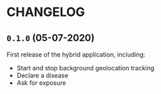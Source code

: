 # CHANGELOG

## `0.1.0` (05-07-2020)

First release of the hybrid application, including:

- Start and stop background geolocation tracking
- Declare a disease
- Ask for exposure
